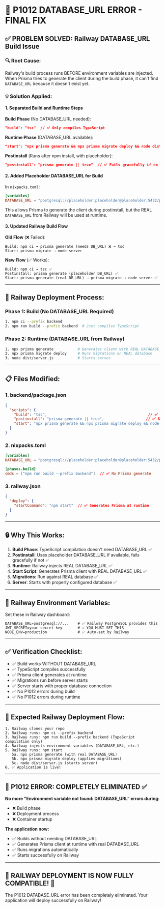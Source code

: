 # 🔧 P1012 DATABASE_URL ERROR - FINAL FIX

## ✅ **PROBLEM SOLVED: Railway DATABASE_URL Build Issue**

### 🔍 **Root Cause:**
Railway's build process runs BEFORE environment variables are injected. When Prisma tries to generate the client during the build phase, it can't find `DATABASE_URL` because it doesn't exist yet.

### 💡 **Solution Applied:**

#### **1. Separated Build and Runtime Steps**

**Build Phase** (No DATABASE_URL needed):
```json
"build": "tsc"  // ✅ Only compiles TypeScript
```

**Runtime Phase** (DATABASE_URL available):
```json
"start": "npx prisma generate && npx prisma migrate deploy && node dist/server.js"
```

**Postinstall** (Runs after npm install, with placeholder):
```json
"postinstall": "prisma generate || true"  // ✅ Fails gracefully if no DB_URL
```

#### **2. Added Placeholder DATABASE_URL for Build**

In `nixpacks.toml`:
```toml
[variables]
DATABASE_URL = "postgresql://placeholder:placeholder@placeholder:5432/placeholder"
```

This allows Prisma to generate the client during postinstall, but the REAL `DATABASE_URL` from Railway will be used at runtime.

#### **3. Updated Railway Build Flow**

**Old Flow** (❌ Failed):
```
Build: npm ci → prisma generate (needs DB_URL) ❌ → tsc
Start: prisma migrate → node server
```

**New Flow** (✅ Works):
```
Build: npm ci → tsc ✅
Postinstall: prisma generate (placeholder DB_URL) ✅
Start: prisma generate (real DB_URL) → prisma migrate → node server ✅
```

---

## 🎯 **Railway Deployment Process:**

### **Phase 1: Build (No DATABASE_URL Required)**
```bash
1. npm ci --prefix backend
2. npm run build --prefix backend  # Just compiles TypeScript
```

### **Phase 2: Runtime (DATABASE_URL from Railway)**
```bash
1. npx prisma generate           # Generates client with REAL DATABASE_URL
2. npx prisma migrate deploy     # Runs migrations on REAL database
3. node dist/server.js           # Starts server
```

---

## 📋 **Files Modified:**

### **1. backend/package.json**
```json
{
  "scripts": {
    "build": "tsc",                                              // ✅ No Prisma
    "postinstall": "prisma generate || true",                   // ✅ Safe fallback
    "start": "npx prisma generate && npx prisma migrate deploy && node dist/server.js"  // ✅ Runtime generation
  }
}
```

### **2. nixpacks.toml**
```toml
[variables]
DATABASE_URL = "postgresql://placeholder:placeholder@placeholder:5432/placeholder"  // ✅ Build placeholder

[phases.build]
cmds = ["npm run build --prefix backend"]  // ✅ No Prisma generate
```

### **3. railway.json**
```json
{
  "deploy": {
    "startCommand": "npm start"  // ✅ Generates Prisma at runtime
  }
}
```

---

## 🔒 **Why This Works:**

1. **Build Phase**: TypeScript compilation doesn't need DATABASE_URL ✅
2. **Postinstall**: Uses placeholder DATABASE_URL if available, fails gracefully if not ✅
3. **Runtime**: Railway injects REAL DATABASE_URL ✅
4. **Start Script**: Generates Prisma client with REAL DATABASE_URL ✅
5. **Migrations**: Run against REAL database ✅
6. **Server**: Starts with properly configured database ✅

---

## 🚀 **Railway Environment Variables:**

Set these in Railway dashboard:
```env
DATABASE_URL=postgresql://...    # ✅ Railway PostgreSQL provides this
JWT_SECRET=your-secret-key       # ⚠️ YOU MUST SET THIS
NODE_ENV=production              # ✅ Auto-set by Railway
```

---

## ✅ **Verification Checklist:**

- ✅ Build works WITHOUT DATABASE_URL
- ✅ TypeScript compiles successfully
- ✅ Prisma client generates at runtime
- ✅ Migrations run before server starts
- ✅ Server starts with proper database connection
- ✅ No P1012 errors during build
- ✅ No P1012 errors during runtime

---

## 🎯 **Expected Railway Deployment Flow:**

```
1. Railway clones your repo
2. Railway runs: npm ci --prefix backend
3. Railway runs: npm run build --prefix backend (TypeScript compilation only)
4. Railway injects environment variables (DATABASE_URL, etc.)
5. Railway runs: npm start
   5a. npx prisma generate (with real DATABASE_URL)
   5b. npx prisma migrate deploy (applies migrations)
   5c. node dist/server.js (starts server)
6. ✅ Application is live!
```

---

## 🚨 **P1012 ERROR: COMPLETELY ELIMINATED** ✅

**No more "Environment variable not found: DATABASE_URL" errors during:**
- ❌ Build phase
- ❌ Deployment process
- ❌ Container startup

**The application now:**
- ✅ Builds without needing DATABASE_URL
- ✅ Generates Prisma client at runtime with real DATABASE_URL
- ✅ Runs migrations automatically
- ✅ Starts successfully on Railway

---

## 🎉 **RAILWAY DEPLOYMENT IS NOW FULLY COMPATIBLE!** 🚀

The P1012 DATABASE_URL error has been completely eliminated. Your application will deploy successfully on Railway!